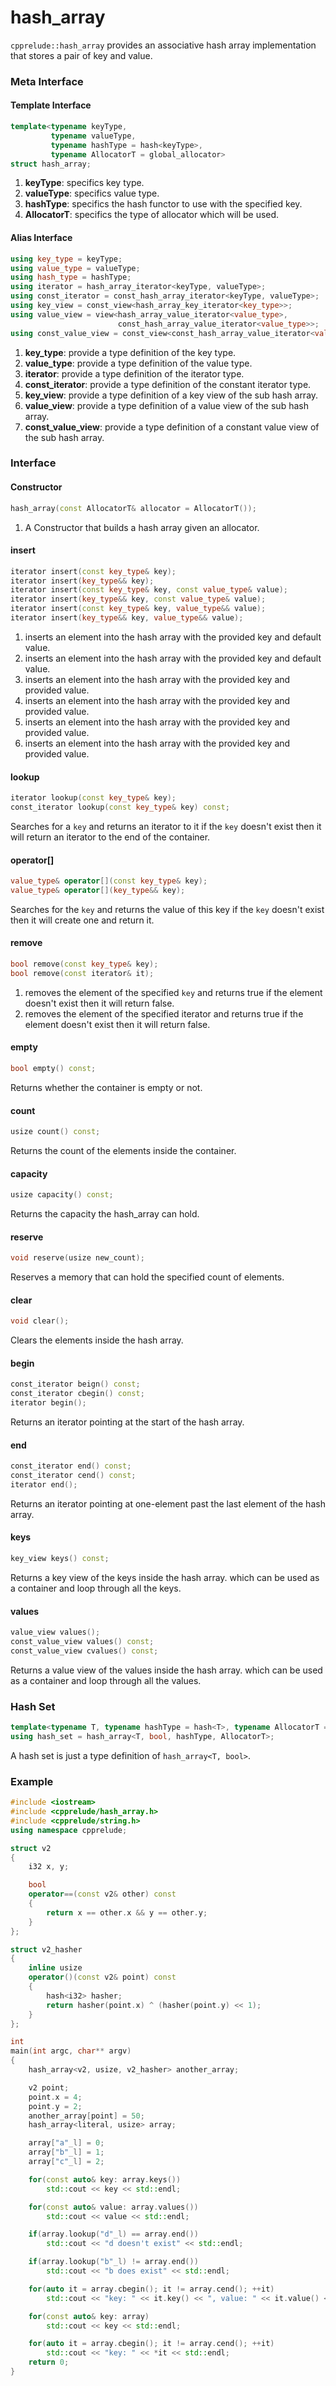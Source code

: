 # hash_array

`cpprelude::hash_array` provides an associative hash array implementation that stores a pair of key and value.

### Meta Interface

#### Template Interface

```c++
template<typename keyType,
		 typename valueType,
		 typename hashType = hash<keyType>,
		 typename AllocatorT = global_allocator>
struct hash_array;
```

1. **keyType**: specifics key type.
2. **valueType**: specifics value type.
3. **hashType**: specifics the hash functor to use with the specified key.
4. **AllocatorT**: specifics the type of allocator which will be used.

#### Alias Interface

```C++
using key_type = keyType;
using value_type = valueType;
using hash_type = hashType;
using iterator = hash_array_iterator<keyType, valueType>;
using const_iterator = const_hash_array_iterator<keyType, valueType>;
using key_view = const_view<hash_array_key_iterator<key_type>>;
using value_view = view<hash_array_value_iterator<value_type>,
						const_hash_array_value_iterator<value_type>>;
using const_value_view = const_view<const_hash_array_value_iterator<value_type>>;
```

1. **key_type**: provide a type definition of the key type.
2. **value_type**: provide a type definition of the value type.
3. **iterator**: provide a type definition of the iterator type.
4. **const_iterator**: provide a type definition of the constant iterator type.
5. **key_view**: provide a type definition of a key view of the sub hash array.
6. **value_view**: provide a type definition of a value view of the sub hash array.
7. **const_value_view**: provide a type definition of a constant value view of the sub hash array.

### Interface
#### Constructor
```C++
hash_array(const AllocatorT& allocator = AllocatorT());
```

1. A Constructor that builds a hash array given an allocator.

#### insert

```C++
iterator insert(const key_type& key);
iterator insert(key_type&& key);
iterator insert(const key_type& key, const value_type& value);
iterator insert(key_type&& key, const value_type& value);
iterator insert(const key_type& key, value_type&& value);
iterator insert(key_type&& key, value_type&& value);
```

1. inserts an element into the hash array with the provided key and default value.
2. inserts an element into the hash array with the provided key and default value.
3. inserts an element into the hash array with the provided key and provided value.
4. inserts an element into the hash array with the provided key and provided value.
5. inserts an element into the hash array with the provided key and provided value.
6. inserts an element into the hash array with the provided key and provided value.

#### lookup

```C++
iterator lookup(const key_type& key);
const_iterator lookup(const key_type& key) const;
```

Searches for a `key` and returns an iterator to it if the `key` doesn't exist then it will return an iterator to the end of the container.

#### operator[]

```C++
value_type& operator[](const key_type& key);
value_type& operator[](key_type&& key);
```

Searches for the `key` and returns the value of this key if the `key` doesn't exist then it will create one and return it.

#### remove

```C++
bool remove(const key_type& key);
bool remove(const iterator& it);
```

1. removes the element of the specified `key` and returns true if the element doesn't exist then it will return false.
2. removes the element of the specified iterator and returns true if the element doesn't exist then it will return false.

#### empty

```C++
bool empty() const;
```

Returns whether the container is empty or not.

#### count

```C++
usize count() const;
```

Returns the count of the elements inside the container.

#### capacity

```C++
usize capacity() const;
```

Returns the capacity the hash_array can hold.

#### reserve

```C++
void reserve(usize new_count);
```

Reserves a memory that can hold the specified count of elements.

#### clear

```C++
void clear();
```

Clears the elements inside the hash array.

#### begin

```C++
const_iterator beign() const;
const_iterator cbegin() const;
iterator begin();
```

Returns an iterator pointing at the start of the hash array.

#### end

```C++
const_iterator end() const;
const_iterator cend() const;
iterator end();
```

Returns an iterator pointing at one-element past the last element of the hash array.

#### keys

```C++
key_view keys() const;
```

Returns a key view of the keys inside the hash array. which can be used as a container and loop through all the keys.

#### values

```C++
value_view values();
const_value_view values() const;
const_value_view cvalues() const;
```

Returns a value view of the values inside the hash array. which can be used as a container and loop through all the values.

### Hash Set

```C++
template<typename T, typename hashType = hash<T>, typename AllocatorT = global_allocator>
using hash_set = hash_array<T, bool, hashType, AllocatorT>;
```

A hash set is just a type definition of `hash_array<T, bool>`.

### Example

```C++
#include <iostream>
#include <cpprelude/hash_array.h>
#include <cpprelude/string.h>
using namespace cpprelude;

struct v2
{
    i32 x, y;

    bool
    operator==(const v2& other) const
    {
        return x == other.x && y == other.y;
    }
};

struct v2_hasher
{
    inline usize
    operator()(const v2& point) const
    {
        hash<i32> hasher;
        return hasher(point.x) ^ (hasher(point.y) << 1);
    }
};

int
main(int argc, char** argv)
{
    hash_array<v2, usize, v2_hasher> another_array;

    v2 point;
    point.x = 4;
    point.y = 2;
    another_array[point] = 50;
	hash_array<literal, usize> array;

	array["a"_l] = 0;
	array["b"_l] = 1;
	array["c"_l] = 2;

	for(const auto& key: array.keys())
		std::cout << key << std::endl;

	for(const auto& value: array.values())
		std::cout << value << std::endl;

	if(array.lookup("d"_l) == array.end())
		std::cout << "d doesn't exist" << std::endl;

	if(array.lookup("b"_l) != array.end())
		std::cout << "b does exist" << std::endl;

	for(auto it = array.cbegin(); it != array.cend(); ++it)
		std::cout << "key: " << it.key() << ", value: " << it.value() << std::endl;

	for(const auto& key: array)
		std::cout << key << std::endl;

	for(auto it = array.cbegin(); it != array.cend(); ++it)
		std::cout << "key: " << *it << std::endl;
	return 0;
}
```
